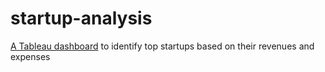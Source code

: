 # startup-analysis
[A Tableau dashboard](https://public.tableau.com/profile/christie8812#!/vizhome/StartupAnalysis_15523489788880/Dashboard1) to identify top startups based on their revenues and expenses
